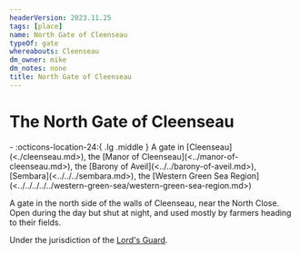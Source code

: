 ```yaml
---
headerVersion: 2023.11.25
tags: [place]
name: North Gate of Cleenseau
typeOf: gate
whereabouts: Cleenseau
dm_owner: mike
dm_notes: none
title: North Gate of Cleenseau
---
```

# The North Gate of Cleenseau
<div class="grid cards ext-narrow-margin ext-one-column" markdown>
-    :octicons-location-24:{ .lg .middle } A gate in [Cleenseau](<./cleenseau.md>), the [Manor of Cleenseau](<../manor-of-cleenseau.md>), the [Barony of Aveil](<../../barony-of-aveil.md>), [Sembara](<../../../sembara.md>), the [Western Green Sea Region](<../../../../../western-green-sea/western-green-sea-region.md>)  
</div>


A gate in the north side of the walls of Cleenseau, near the North Close. Open during the day but shut at night, and used mostly by farmers heading to their fields. 

Under the jurisdiction of the [Lord's Guard](<./lord-s-guard-of-cleenseau.md>). 